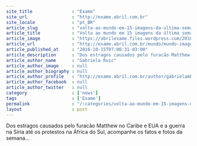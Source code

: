 ```yaml
---
site_title               : "Exame"
site_url                 : "http://exame.abril.com.br"
site_locale              : "pt_BR"
article_slug             : "volta-ao-mundo-em-15-imagens-da-ultima-semana-15-10"
article_title            : "Volta ao mundo em 15 imagens da última semana – 15/10"
article_image            : "https://abrilexame.files.wordpress.com/2016/10/size_960_16_9_furacao-matthew-nos-eua1.jpg?quality=70&strip=all&w=960"
article_url              : "http://exame.abril.com.br/mundo/mundo-imagens-semana/"
article_published_at     : "2016-10-15T07:00:31-03:00"
article_description      : "Dos estragos causados pelo furacão Matthew no Caribe e EUA e a guerra na Síria até os protestos na África do Sul, acompanhe os fatos e fotos da semana..."
article_author_name      : "Gabriela Ruic"
article_author_image     : null
article_author_biography : null
article_author_profile   : "http://exame.abril.com.br/author/gabrielambruic/"
article_author_facebook  : null
article_author_twitter   : null
category                 : ['news']
tags                     : ['Exame']
permalink                : "/:categories/volta-ao-mundo-em-15-imagens-da-ultima-semana-15-10/"
layout                   : post
---
```


Dos estragos causados pelo furacão Matthew no Caribe e EUA e a guerra na Síria até os protestos na África do Sul, acompanhe os fatos e fotos da semana...
